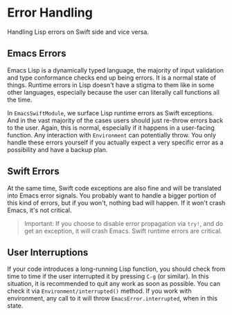 # Error Handling

Handling Lisp errors on Swift side and vice versa.

## Emacs Errors

Emacs Lisp is a dynamically typed language, the majority of input validation and type conformance checks end up being errors. It is a normal state of things. Runtime errors in Lisp doesn't have a stigma to them like in some other languages, especially because the user can literally call functions all the time.

In `EmacsSwiftModule`, we surface Lisp runtime errors as Swift exceptions. And in the vast majority of the cases users should just re-throw errors back to the user. Again, this is normal, especially if it happens in a user-facing function. Any interaction with ``Environment`` can potentially throw. You only handle these errors yourself if you actually expect a very specific error as a possibility and have a backup plan.

## Swift Errors

At the same time, Swift code exceptions are also fine and will be translated into Emacs error signals. You probably want to handle a bigger portion of this kind of errors, but if you won't, nothing bad will happen. If it won't crash Emacs, it's not critical.

> Important: If you choose to disable error propagation via `try!`, and do get an exception, it will crash Emacs. Swift runtime errors are critical.

## User Interruptions

If your code introduces a long-running Lisp function, you should check from time to time if the user interrupted it by pressing `C-g` (or similar). In this situation, it is recommended to quit any work as soon as possible. You can check it via ``Environment/interrupted()`` method. If you work with environment, any call to it will throw ``EmacsError.interrupted``, when in this state.
